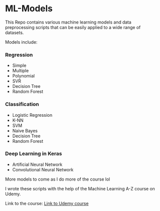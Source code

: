 # ML-Models
This Repo contains various machine learning models and data preprocessing scripts that can be easily applied to a wide range of datasets.

Models include:
### Regression 
* Simple
* Multiple
* Polynomial
* SVR 
* Decision Tree
* Random Forest

### Classification 
* Logistic Regression
* K-NN
* SVM
* Naive Bayes
* Decision Tree
* Random Forest

### Deep Learning in Keras 
* Artificial Neural Network
* Convolutional Neural Network

More models to come as I do more of the course lol

I wrote these scripts with the help of the Machine Learning A-Z course on Udemy.

Link to the course: [Link to Udemy course](https://www.udemy.com/course/machinelearning/)
